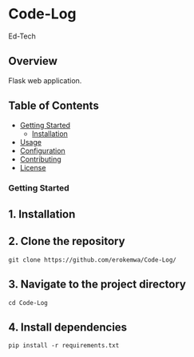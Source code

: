 # Code-Log
Ed-Tech

## Overview

Flask web application. 

## Table of Contents

- [Getting Started](#getting-started)
  - [Installation](#installation)
- [Usage](#usage)
- [Configuration](#configuration)
- [Contributing](#contributing)
- [License](#license)

### Getting Started

## 1. Installation

## 2. Clone the repository
```
git clone https://github.com/erokemwa/Code-Log/
```
## 3. Navigate to the project directory
```
cd Code-Log
```

## 4. Install dependencies
```
pip install -r requirements.txt
```
